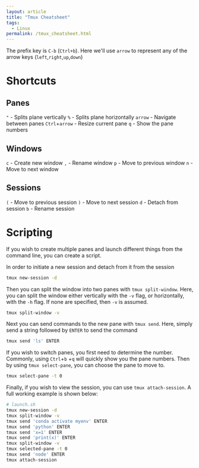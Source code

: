 ```yaml
---
layout: article
title: "Tmux Cheatsheet"
tags:
  - Linux
permalink: /tmux_cheatsheet.html
---
```


The prefix key is `C-b` (`Ctrl+b`). Here we'll use `arrow` to represent any of the arrow keys (`left`,`right`,`up`,`down`)

# Shortcuts
## Panes
`"` - Splits plane vertically
`%` - Splits plane horizontally
`arrow` - Navigate between panes
`Ctrl`+`arrow` - Resize current pane
`q` - Show the pane numbers

## Windows
`c` - Create new window
`,` - Rename window
`p` - Move to previous window
`n` - Move to next window


## Sessions
`(` - Move to previous session
`)` - Move to next session
`d` - Detach from session
`b` - Rename session


# Scripting
If you wish to create multiple panes and launch different things from the command line, you can create a script. 

In order to initiate a new session and detach from it from the session

```bash
tmux new-session -d
```

Then you can split the window into two panes with `tmux split-window`. Here, you can split the window either vertically with the `-v` flag, or horizontally, with the `-h` flag. If none are specified, then `-v` is assumed.

```bash
tmux split-window -v
```

Next you can send commands to the new pane with `tmux send`. Here, simply send a string followed by `ENTER` to send the command

```bash
tmux send 'ls' ENTER
```

If you wish to switch panes, you first need to determine the number. Commonly, using `Ctrl`+`b` +`q` will quickly show you the pane numbers. Then by using `tmux select-pane`, you can choose the pane to move to. 

```bash
tmux select-pane -t 0
```

Finally, if you wish to view the session, you can use `tmux attach-session`. A full working example is shown below:

```bash
# launch.sh
tmux new-session -d
tmux split-window -v
tmux send 'conda activate myenv' ENTER
tmux send 'python' ENTER
tmux send 'x=1' ENTER
tmux send 'print(x)' ENTER
tmux split-window -v
tmux selected-pane -t 0
tmux send 'node' ENTER
tmux attach-session
```